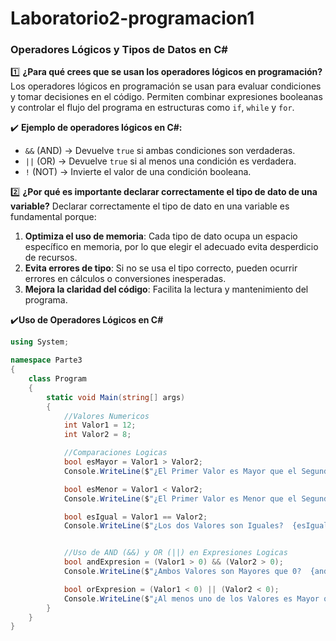 # Laboratorio2-programacion1

### Operadores Lógicos y Tipos de Datos en C#

1️⃣ **¿Para qué crees que se usan los operadores lógicos en programación?**
Los operadores lógicos en programación se usan para evaluar condiciones y tomar decisiones en el código. Permiten combinar expresiones booleanas y controlar el flujo del programa en estructuras como `if`, `while` y `for`.  

✔️ **Ejemplo de operadores lógicos en C#:** 
- `&&` (AND) → Devuelve `true` si ambas condiciones son verdaderas.  
- `||` (OR) → Devuelve `true` si al menos una condición es verdadera.  
- `!` (NOT) → Invierte el valor de una condición booleana.
  

2️⃣ **¿Por qué es importante declarar correctamente el tipo de dato de una variable?**
Declarar correctamente el tipo de dato en una variable es fundamental porque:  
   1. **Optimiza el uso de memoria**: Cada tipo de dato ocupa un espacio específico en memoria, por lo que elegir el adecuado evita desperdicio de recursos.  
   2. **Evita errores de tipo**: Si no se usa el tipo correcto, pueden ocurrir errores en cálculos o conversiones inesperadas.  
   3. **Mejora la claridad del código**: Facilita la lectura y mantenimiento del programa.  



✔️**Uso de Operadores Lógicos en C#**
```csharp
using System;

namespace Parte3
{
    class Program
    {
        static void Main(string[] args)
        {
            //Valores Numericos 
            int Valor1 = 12;
            int Valor2 = 8;

            //Comparaciones Logicas
            bool esMayor = Valor1 > Valor2;
            Console.WriteLine($"¿El Primer Valor es Mayor que el Segundo Valor?  {esMayor}");

            bool esMenor = Valor1 < Valor2;
            Console.WriteLine($"¿El Primer Valor es Menor que el Segundo Valor?  {esMenor}");

            bool esIgual = Valor1 == Valor2;
            Console.WriteLine($"¿Los dos Valores son Iguales?  {esIgual}");


            //Uso de AND (&&) y OR (||) en Expresiones Logicas
            bool andExpresion = (Valor1 > 0) && (Valor2 > 0);
            Console.WriteLine($"¿Ambos Valores son Mayores que 0?  {andExpresion}");

            bool orExpresion = (Valor1 < 0) || (Valor2 < 0);
            Console.WriteLine($"¿Al menos uno de los Valores es Mayor que 0?  {orExpresion}");
        }
    }
}

